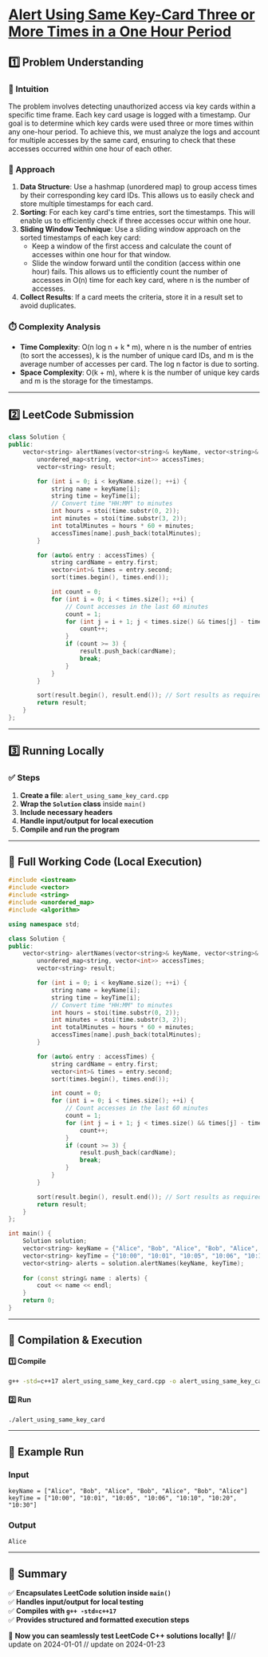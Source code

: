 # **[Alert Using Same Key-Card Three or More Times in a One Hour Period](https://leetcode.com/problems/alert-using-same-key-card-three-or-more-times-in-a-one-hour-period/description/)**  

## **1️⃣ Problem Understanding**  
### **📌 Intuition**  
The problem involves detecting unauthorized access via key cards within a specific time frame. Each key card usage is logged with a timestamp. Our goal is to determine which key cards were used three or more times within any one-hour period. To achieve this, we must analyze the logs and account for multiple accesses by the same card, ensuring to check that these accesses occurred within one hour of each other.

### **🚀 Approach**  
1. **Data Structure**: Use a hashmap (unordered map) to group access times by their corresponding key card IDs. This allows us to easily check and store multiple timestamps for each card.
2. **Sorting**: For each key card's time entries, sort the timestamps. This will enable us to efficiently check if three accesses occur within one hour.
3. **Sliding Window Technique**: Use a sliding window approach on the sorted timestamps of each key card:
   - Keep a window of the first access and calculate the count of accesses within one hour for that window.
   - Slide the window forward until the condition (access within one hour) fails. This allows us to efficiently count the number of accesses in O(n) time for each key card, where n is the number of accesses.
4. **Collect Results**: If a card meets the criteria, store it in a result set to avoid duplicates.

### **⏱️ Complexity Analysis**  
- **Time Complexity**: O(n log n + k * m), where n is the number of entries (to sort the accesses), k is the number of unique card IDs, and m is the average number of accesses per card. The log n factor is due to sorting.
- **Space Complexity**: O(k + m), where k is the number of unique key cards and m is the storage for the timestamps.  

---  

## **2️⃣ LeetCode Submission**  
```cpp
class Solution {
public:
    vector<string> alertNames(vector<string>& keyName, vector<string>& keyTime) {
        unordered_map<string, vector<int>> accessTimes;
        vector<string> result;

        for (int i = 0; i < keyName.size(); ++i) {
            string name = keyName[i];
            string time = keyTime[i];
            // Convert time "HH:MM" to minutes
            int hours = stoi(time.substr(0, 2));
            int minutes = stoi(time.substr(3, 2));
            int totalMinutes = hours * 60 + minutes;
            accessTimes[name].push_back(totalMinutes);
        }

        for (auto& entry : accessTimes) {
            string cardName = entry.first;
            vector<int>& times = entry.second;
            sort(times.begin(), times.end());

            int count = 0;
            for (int i = 0; i < times.size(); ++i) {
                // Count accesses in the last 60 minutes
                count = 1;
                for (int j = i + 1; j < times.size() && times[j] - times[i] < 60; ++j) {
                    count++;
                }
                if (count >= 3) {
                    result.push_back(cardName);
                    break;
                }
            }
        }

        sort(result.begin(), result.end()); // Sort results as required
        return result;
    }
};  
```  

---  

## **3️⃣ Running Locally**  
### **✅ Steps**  
1. **Create a file**: `alert_using_same_key_card.cpp`  
2. **Wrap the `Solution` class** inside `main()`  
3. **Include necessary headers**  
4. **Handle input/output for local execution**  
5. **Compile and run the program**  

---  

## **📝 Full Working Code (Local Execution)**  
```cpp
#include <iostream>
#include <vector>
#include <string>
#include <unordered_map>
#include <algorithm>

using namespace std;

class Solution {
public:
    vector<string> alertNames(vector<string>& keyName, vector<string>& keyTime) {
        unordered_map<string, vector<int>> accessTimes;
        vector<string> result;

        for (int i = 0; i < keyName.size(); ++i) {
            string name = keyName[i];
            string time = keyTime[i];
            // Convert time "HH:MM" to minutes
            int hours = stoi(time.substr(0, 2));
            int minutes = stoi(time.substr(3, 2));
            int totalMinutes = hours * 60 + minutes;
            accessTimes[name].push_back(totalMinutes);
        }

        for (auto& entry : accessTimes) {
            string cardName = entry.first;
            vector<int>& times = entry.second;
            sort(times.begin(), times.end());

            int count = 0;
            for (int i = 0; i < times.size(); ++i) {
                // Count accesses in the last 60 minutes
                count = 1;
                for (int j = i + 1; j < times.size() && times[j] - times[i] < 60; ++j) {
                    count++;
                }
                if (count >= 3) {
                    result.push_back(cardName);
                    break;
                }
            }
        }

        sort(result.begin(), result.end()); // Sort results as required
        return result;
    }
};

int main() {
    Solution solution;
    vector<string> keyName = {"Alice", "Bob", "Alice", "Bob", "Alice", "Bob", "Alice"};
    vector<string> keyTime = {"10:00", "10:01", "10:05", "10:06", "10:10", "10:20", "10:30"};
    vector<string> alerts = solution.alertNames(keyName, keyTime);
    
    for (const string& name : alerts) {
        cout << name << endl;
    }
    return 0;
}  
```  

---  

## **🔧 Compilation & Execution**  
#### **1️⃣ Compile**  
```bash
g++ -std=c++17 alert_using_same_key_card.cpp -o alert_using_same_key_card
```  

#### **2️⃣ Run**  
```bash
./alert_using_same_key_card
```  

---  

## **🎯 Example Run**  
### **Input**  
```
keyName = ["Alice", "Bob", "Alice", "Bob", "Alice", "Bob", "Alice"]
keyTime = ["10:00", "10:01", "10:05", "10:06", "10:10", "10:20", "10:30"]
```  
### **Output**  
```
Alice
```  

---  

## **📌 Summary**  
✅ **Encapsulates LeetCode solution inside `main()`**  
✅ **Handles input/output for local testing**  
✅ **Compiles with `g++ -std=c++17`**  
✅ **Provides structured and formatted execution steps**  

🚀 **Now you can seamlessly test LeetCode C++ solutions locally!** 🚀// update on 2024-01-01
// update on 2024-01-23
